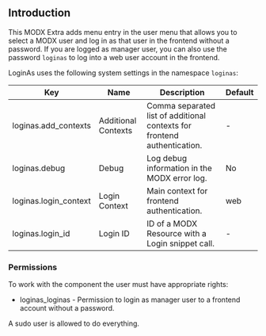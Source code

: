 ## Introduction

This MODX Extra adds menu entry in the user menu that allows you to select a
MODX user and log in as that user in the frontend without a password. If you are
logged as manager user, you can also use the password `loginas` to log into a
web user account in the frontend.

LoginAs uses the following system settings in the namespace `loginas`:

| Key                   | Name                | Description                                                              | Default |
|-----------------------|---------------------|--------------------------------------------------------------------------|---------|
| loginas.add_contexts  | Additional Contexts | Comma separated list of additional contexts for frontend authentication. | -       |
| loginas.debug         | Debug               | Log debug information in the MODX error log.                             | No      |
| loginas.login_context | Login Context       | Main context for frontend authentication.                                | web     |
| loginas.login_id      | Login ID            | ID of a MODX Resource with a Login snippet call.                         | -       |

### Permissions

To work with the component the user must have appropriate rights:

- loginas_loginas - Permission to login as manager user to a frontend account without a password.

A sudo user is allowed to do everything.
